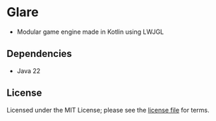# Glare
- Modular game engine made in Kotlin using LWJGL

## Dependencies
- Java 22

## License
Licensed under the MIT License; please see the [license file](LICENSE) for terms.